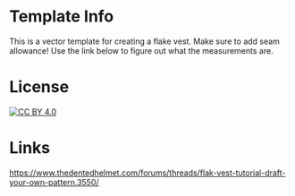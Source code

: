 # Template Info
This is a vector template for creating a flake vest. Make sure to add seam allowance! Use the link below to figure out what the measurements are.

# License
[![CC BY 4.0][cc-by-image]][cc-by]

[cc-by]: http://creativecommons.org/licenses/by/4.0/
[cc-by-image]: https://i.creativecommons.org/l/by/4.0/88x31.png
[cc-by-shield]: https://img.shields.io/badge/License-CC%20BY%204.0-lightgrey.svg

# Links
https://www.thedentedhelmet.com/forums/threads/flak-vest-tutorial-draft-your-own-pattern.3550/
